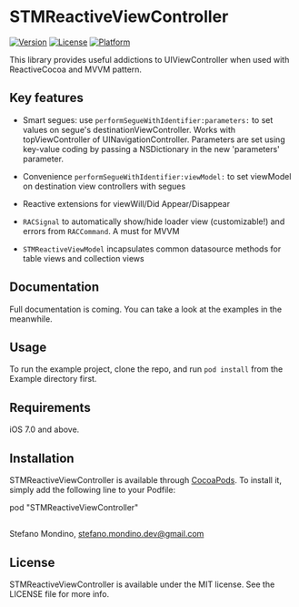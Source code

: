 # STMReactiveViewController


[![Version](https://img.shields.io/cocoapods/v/STMReactiveViewController.svg?style=flat)](http://cocoadocs.org/docsets/STMReactiveViewController)
[![License](https://img.shields.io/cocoapods/l/STMReactiveViewController.svg?style=flat)](http://cocoadocs.org/docsets/STMReactiveViewController)
[![Platform](https://img.shields.io/cocoapods/p/STMReactiveViewController.svg?style=flat)](http://cocoadocs.org/docsets/STMReactiveViewController)


This library provides useful addictions to UIViewController when used with ReactiveCocoa and MVVM pattern. 

## Key features ##

*  Smart segues: use <code>performSegueWithIdentifier:parameters:</code> to set values on segue's destinationViewController. Works with topViewController of UINavigationController. Parameters are set using key-value coding by passing a NSDictionary in the new 'parameters' parameter.

* Convenience <code>performSegueWithIdentifier:viewModel:</code> to set viewModel on destination view controllers with segues

*  Reactive extensions for viewWill/Did Appear/Disappear

* <code>RACSignal</code> to automatically show/hide loader view (customizable!) and errors from <code>RACCommand</code>. A must for MVVM 

* <code>STMReactiveViewModel</code> incapsulates common datasource methods for table views and collection views

## Documentation 

Full documentation is coming. You can take a look at the examples in the meanwhile.



## Usage

To run the example project, clone the repo, and run `pod install` from the Example directory first.

## Requirements

iOS 7.0 and above. 

## Installation

STMReactiveViewController is available through [CocoaPods](http://cocoapods.org). To install
it, simply add the following line to your Podfile:

pod "STMReactiveViewController"

##

Stefano Mondino, stefano.mondino.dev@gmail.com

## License

STMReactiveViewController is available under the MIT license. See the LICENSE file for more info.

